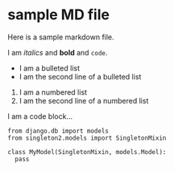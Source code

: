 # sample MD file


Here is a sample markdown file.

I am *italics* and **bold** and `code`.

* I am a bulleted list
* I am the second line of a bulleted list

1. I am a numbered list
2. I am the second line of a numbered list

I am a code block…

```
from django.db import models
from singleton2.models import SingletonMixin

class MyModel(SingletonMixin, models.Model):
  pass
```